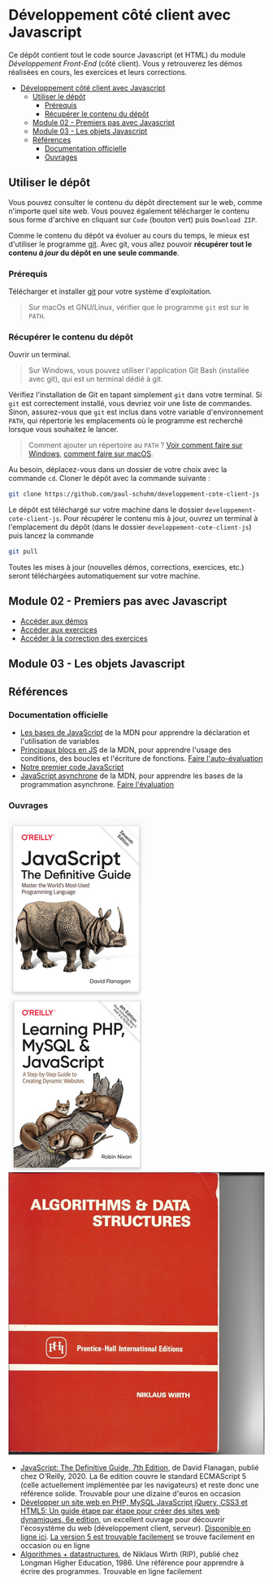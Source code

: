 # Développement côté client avec Javascript

Ce dépôt contient tout le code source Javascript (et HTML) du module *Développement Front-End* (côté client). Vous y retrouverez les démos réalisées en cours, les exercices et leurs corrections.

- [Développement côté client avec Javascript](#développement-côté-client-avec-javascript)
  - [Utiliser le dépôt](#utiliser-le-dépôt)
    - [Prérequis](#prérequis)
    - [Récupérer le contenu du dépôt](#récupérer-le-contenu-du-dépôt)
  - [Module 02 - Premiers pas avec Javascript](#module-02---premiers-pas-avec-javascript)
  - [Module 03 - Les objets Javascript](#module-03---les-objets-javascript)
  - [Références](#références)
    - [Documentation officielle](#documentation-officielle)
    - [Ouvrages](#ouvrages)


## Utiliser le dépôt

Vous pouvez consulter le contenu du dépôt directement sur le web, comme n'importe quel site web. Vous pouvez également télécharger le contenu sous forme d'archive en cliquant sur `Code` (bouton vert) puis `Download ZIP`.

Comme le contenu du dépôt va évoluer au cours du temps, le mieux est d'utiliser le programme [git](https://git-scm.com/). Avec git, vous allez pouvoir **récupérer tout le contenu *à jour* du dépôt en une seule commande**.

### Prérequis

Télécharger et installer [git](https://git-scm.com/downloads) pour votre système d'exploitation.

> Sur macOs et GNU/Linux, vérifier que le programme `git` est sur le `PATH`.

### Récupérer le contenu du dépôt 

Ouvrir un terminal. 

> Sur Windows, vous pouvez utiliser l'application Git Bash (installée avec git), qui est un terminal dédié à git.

Vérifiez l'installation de Git en tapant simplement `git` dans votre terminal. Si `git` est correctement installé, vous devriez voir une liste de commandes. Sinon, assurez-vous que `git` est inclus dans votre variable d'environnement `PATH`, qui répertorie les emplacements où le programme est recherché lorsque vous souhaitez le lancer. 

> Comment ajouter un répertoire au `PATH` ? [Voir comment faire sur Windows](https://learn.microsoft.com/fr-fr/previous-versions/office/developer/sharepoint-2010/ee537574(v=office.14)), [comment faire sur macOS](https://quick-tutoriel.com/ajouter-rapidement-un-nouveau-repertoire-au-path-de-mac-osx/).

Au besoin, déplacez-vous dans un dossier de votre choix avec la commande `cd`. Cloner le dépôt avec la commande suivante :

~~~bash
git clone https://github.com/paul-schuhm/developpement-cote-client-js
~~~

Le dépôt est téléchargé sur votre machine dans le dossier `developpement-cote-client-js`. Pour récupérer le contenu mis à jour, ouvrez un terminal à l'emplacement du dépôt (dans le dossier `developpement-cote-client-js`) puis lancez la commande

~~~bash
git pull
~~~

Toutes les mises à jour (nouvelles démos, corrections, exercices, etc.) seront téléchargées automatiquement sur votre machine.

## Module 02 - Premiers pas avec Javascript

- [Accéder aux démos](./demos/)
- [Accéder aux exercices](./exercices/module-02-exercices.md)
- [Accéder à la correction des exercices](./exercices/corrections/)

## Module 03 - Les objets Javascript

## Références

### Documentation officielle

- [Les bases de JavaScript](https://developer.mozilla.org/fr/docs/Learn/Getting_started_with_the_web/JavaScript_basics) de la MDN pour apprendre la déclaration et l'utilisation de variables
- [Principaux blocs en JS](https://developer.mozilla.org/fr/docs/Learn/JavaScript/Building_blocks) de la MDN, pour apprendre l'usage des conditions, des boucles et l'écriture de fonctions. [Faire l'auto-évaluation](https://developer.mozilla.org/fr/docs/Learn/JavaScript/Building_blocks/Image_gallery)
- [Notre premier code JavaScript](https://developer.mozilla.org/fr/docs/Learn/JavaScript/First_steps/A_first_splash)
- [JavaScript asynchrone](https://developer.mozilla.org/fr/docs/Learn/JavaScript/Asynchronous) de la MDN, pour apprendre les bases de la programmation asynchrone. [Faire l'évaluation](https://developer.mozilla.org/en-US/docs/Learn/JavaScript/Asynchronous/Sequencing_animations)

### Ouvrages


![](./assets/oreillyjsdefinitiveguide.png)
![](./assets/oreillyphpmysqljs.png)
![](./assets/alg+datastructures.jpg)
- [JavaScript: The Definitive Guide, 7th Edition](https://www.oreilly.com/library/view/javascript-the-definitive/9781491952016/), de David Flanagan, publié chez O'Reilly, 2020. La 6e edition couvre le standard ECMAScript 5 (celle actuellement implémentée par les navigateurs) et reste donc une référence solide. Trouvable pour une dizaine d'euros en occasion
- [Développer un site web en PHP, MySQL JavaScript jQuery, CSS3 et HTML5: Un guide étape par étape pour créer des sites web dynamiques, 6e edition](https://www.amazon.fr/D%C3%A9velopper-MySQL-JavaScript-jQuery-HTML5/dp/2893776183/ref=sr_1_1), un excellent ouvrage pour découvrir l'écosystème du web (développement client, serveur). [Disponible en ligne ici](https://github.com/domaingood/learning_php/blob/master/Learning%20PHP%2C%20MySQL%20%26%20JavaScript%2C%206th%20Edition.pdf). [La version 5 est trouvable facilement](https://www.amazon.fr/D%C3%A9velopper-Mysql-Javascript-Jquery-HTML5/dp/2893775764/ref=sr_1_2) se trouve facilement en occasion ou en ligne
- [Algorithmes + datastructures](https://www.amazon.fr/Algorithms-Data-Structures-Niklaus-Wirth/dp/0130219991), de Niklaus Wirth (RIP), publié chez Longman Higher Education, 1986. Une référence pour apprendre à écrire des programmes. Trouvable en ligne facilement
